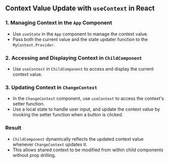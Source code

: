 ## Context Value Update with `useContext` in React

### 1. Managing Context in the `App` Component
- Use `useState` in the `App` component to manage the context value.
- Pass both the current value and the state updater function to the `MyContext.Provider`.

### 2. Accessing and Displaying Context in `ChildComponent`
- Use `useContext` in `ChildComponent` to access and display the current context value.

### 3. Updating Context in `ChangeContext`
- In the `ChangeContext` component, use `useContext` to access the context's setter function.
- Use a local state to handle user input, and update the context value by invoking the setter function when a button is clicked.

### Result
- `ChildComponent` dynamically reflects the updated context value whenever `ChangeContext` updates it.
- This allows shared context to be modified from within child components without prop drilling.
